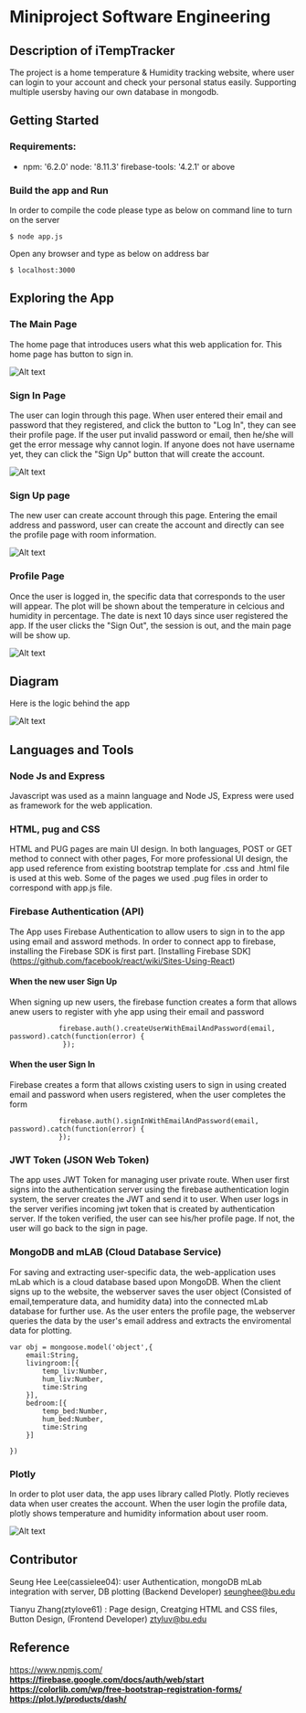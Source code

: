 # Miniproject Software Engineering

Description of iTempTracker 
--------------------------
The project is a home temperature & Humidity tracking website,
where user can login to your account and check your personal status easily.
Supporting multiple usersby having our own database in mongodb.      

Getting Started
-----------------
### Requirements: ###
 * npm: '6.2.0' node: '8.11.3' firebase-tools: '4.2.1' or above

### Build the app and Run

In order to compile the code please type as below on command line to turn on the server

    $ node app.js

Open any browser and type as below on address bar 
     
    $ localhost:3000 
    
Exploring the App
------------------
### The Main Page 
The home page that introduces users what this web application for.
This home page has button to sign in.

![Alt text](/files/img/homepage.png?raw=true "home")



### Sign In Page
The user can login through this page. When user entered their email and password that they registered, and click 
the button to "Log In", they can see their profile page. If the user put invalid password or email, then he/she will get the error message why cannot login. If anyone does not have username yet, they can click the "Sign Up"
button that will create the account.

![Alt text](/files/img/signin.png?raw=true "signin")


### Sign Up page
The new user can create account through this page. Entering the email address and password, user can create the account and directly can see the profile page with room information.  

![Alt text](/files/img/signup.png?raw=true "signin")


### Profile Page
Once the user is logged in, the specific data that corresponds to the user will appear. The plot will be shown about the temperature in celcious and humidity in percentage. The date is next 10 days since user registered the app. If the user clicks the "Sign Out", the session is out, and the main page will be show up.

![Alt text](/files/img/profile.png?raw=true "signin")


Diagram
---------
Here is the logic behind the app



![Alt text](/files/img/diagram.png?raw=true "diagram")


     
Languages and Tools 
-------------------

### Node Js and Express
Javascript was used as a mainn language and Node JS, Express were used as framework for the web application.


### HTML, pug and CSS

HTML and PUG pages are main UI design. In both languages, POST or GET method to connect with other pages,
For more professional UI design, the app used reference from existing bootstrap template for .css and .html file is used at this web. Some of the pages we used .pug files in order to correspond with app.js file. 

### Firebase Authentication (API) 
The App uses Firebase Authentication to allow users to sign in to the app using email and assword methods. 
In order to connect app to firebase, installing the Firebase SDK is first part. [Installing Firebase SDK]
(https://github.com/facebook/react/wiki/Sites-Using-React)

#### When the new user Sign Up
When signing up new users, the firebase function creates a form that allows anew users to register with yhe app using their email and password
            
                firebase.auth().createUserWithEmailAndPassword(email, password).catch(function(error) {
                 });
             
#### When the user Sign In
Firebase creates a form that allows cxisting users to sign in using created email and password when users registered, when the user completes the form
        
                firebase.auth().signInWithEmailAndPassword(email, password).catch(function(error) {
                });

### JWT Token (JSON Web Token) 
The app uses JWT Token for managing user private route. When user first signs into the authentication server using the firebase authentication login system, the server creates the JWT and send it to user. When user logs in the server verifies incoming jwt token that is created by authentication server. If the token verified, the user can see his/her profile page. 
If not, the user will go back to the sign in page.

### MongoDB and mLAB (Cloud Database Service)
For saving and extracting user-specific data, the web-application uses mLab which is a cloud database based upon MongoDB.
When the client signs up to the website, the webserver saves the user object (Consisted of email,temperature data, and  humidity data) into the connected mLab database for further use. As the user enters the profile page, the webserver queries the data by the user's email address and extracts the enviromental data for plotting.

    var obj = mongoose.model('object',{
        email:String,
        livingroom:[{
            temp_liv:Number,
            hum_liv:Number,
            time:String
        }],
        bedroom:[{
            temp_bed:Number,
            hum_bed:Number,
            time:String
        }]

    })



### Plotly
In order to plot user data, the app uses library called Plotly. 
Plotly recieves data when user creates the account. When the user login the profile data, plotly shows temperature and humidity information about user room.

![Alt text](/files/img/datas.png?raw=true "datas.png")



Contributor
------------
Seung Hee Lee(cassielee04): user Authentication, mongoDB mLab integration with server, DB plotting (Backend Developer)
seunghee@bu.edu 

Tianyu Zhang(ztylove61) : Page design, Creatging HTML and CSS files, Button Design, (Frontend Developer)
ztyluv@bu.edu     

Reference
-------------
https://www.npmjs.com/ <b>
https://firebase.google.com/docs/auth/web/start <b>
https://colorlib.com/wp/free-bootstrap-registration-forms/ <b>
https://plot.ly/products/dash/<b>



